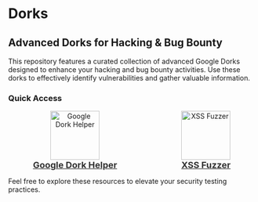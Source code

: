 # Dorks

## Advanced Dorks for Hacking & Bug Bounty

This repository features a curated collection of advanced Google Dorks designed to enhance your hacking and bug bounty activities. Use these dorks to effectively identify vulnerabilities and gather valuable information.

### Quick Access

<div style="display: flex; justify-content: space-between; align-items: center; width: 80%; margin: 0 auto;">
    <a href="https://snowden-pc.github.io/google_dork_helper/" target="_blank" style="text-align: center; transition: transform 0.5s ease;">
        <img src="https://img.icons8.com/ios-filled/100/000000/google-logo.png" alt="Google Dork Helper" style="width: 100px; height: auto;"/>
        <br/>
        <span style="font-size: 18px; font-weight: bold; color: #333;">Google Dork Helper</span>
    </a>
    <a href="https://snowden-pc.github.io/xss_fuzzer/" target="_blank" style="text-align: center; transition: transform 0.5s ease;">
        <img src="https://img.icons8.com/ios-filled/100/000000/bug.png" alt="XSS Fuzzer" style="width: 100px; height: auto;"/>
        <br/>
        <span style="font-size: 18px; font-weight: bold; color: #333;">XSS Fuzzer</span>
    </a>
</div>

<style>
    a:hover img {
        transform: translateY(-10px);
    }
</style>

Feel free to explore these resources to elevate your security testing practices.
